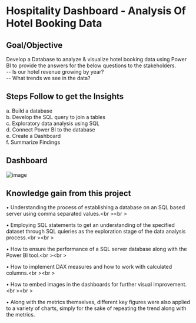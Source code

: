 # Hospitality Dashboard - Analysis Of Hotel Booking Data

## Goal/Objective
Develop a Database to analyze & visualize hotel booking data using Power BI to provide the answers for the below questions to the stakeholders.<br />
-- Is our hotel revenue growing by year?<br />
-- What trends we see in the data?


## Steps Follow to get the Insights
a.	Build a database<br />
b.	Develop the SQL query to join a tables<br />
c.	Exploratory data analysis using SQL<br />
d.	Connect Power BI to the database<br />
e.	Create a Dashboard<br />
f.	Summarize Findings

## Dashboard 

![image](https://user-images.githubusercontent.com/125534171/221400421-3a96101e-44b6-40f6-9f75-128628513f06.png)

## Knowledge gain from this project

•	Understanding the process of establishing a database on an SQL based server using comma separated values.<br \><br \>

•	Employing SQL statements to get an understanding of the specified dataset through SQL quieries as the exploration stage of the data analysis process.<br \><br \>

•	How to ensure the performance of a SQL server database along with the Power BI tool.<br \><br \>

•	How to implement DAX measures and how to work with calculated columns.<br \><br \>

•	How to embed images in the dashboards for further visual improvement.<br \><br \>

•	Along with the metrics themselves, different key figures were also applied to a variety of charts, simply for the sake of repeating the trend along with the metrics.


